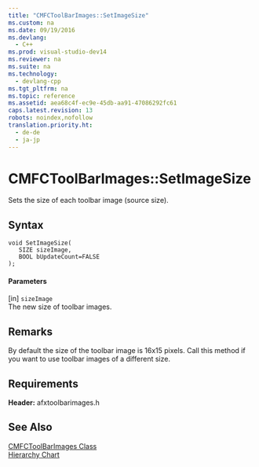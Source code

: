 ```yaml
---
title: "CMFCToolBarImages::SetImageSize"
ms.custom: na
ms.date: 09/19/2016
ms.devlang: 
  - C++
ms.prod: visual-studio-dev14
ms.reviewer: na
ms.suite: na
ms.technology: 
  - devlang-cpp
ms.tgt_pltfrm: na
ms.topic: reference
ms.assetid: aea68c4f-ec9e-45db-aa91-47086292fc61
caps.latest.revision: 13
robots: noindex,nofollow
translation.priority.ht: 
  - de-de
  - ja-jp
---
```

# CMFCToolBarImages::SetImageSize
Sets the size of each toolbar image (source size).  
  
## Syntax  
  
```  
void SetImageSize(  
   SIZE sizeImage,  
   BOOL bUpdateCount=FALSE   
);  
```  
  
#### Parameters  
 [in] `sizeImage`  
 The new size of toolbar images.  
  
## Remarks  
 By default the size of the toolbar image is 16x15 pixels. Call this method if you want to use toolbar images of a different size.  
  
## Requirements  
 **Header:** afxtoolbarimages.h  
  
## See Also  
 [CMFCToolBarImages Class](../vs140/CMFCToolBarImages-Class.md)   
 [Hierarchy Chart](../vs140/Hierarchy-Chart.md)